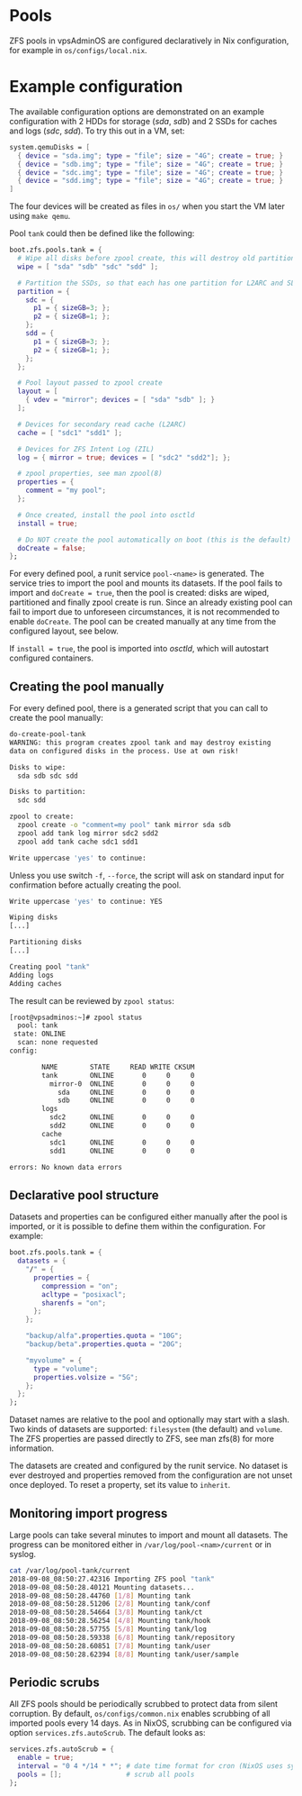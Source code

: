 # Pools
ZFS pools in vpsAdminOS are configured declaratively in Nix configuration, for
example in `os/configs/local.nix`.


# Example configuration
The available configuration options are demonstrated on an example configuration
with 2 HDDs for storage (*sda*, *sdb*) and 2 SSDs for caches and logs
(*sdc*, *sdd*). To try this out in a VM, set:

```nix
system.qemuDisks = [
  { device = "sda.img"; type = "file"; size = "4G"; create = true; }
  { device = "sdb.img"; type = "file"; size = "4G"; create = true; }
  { device = "sdc.img"; type = "file"; size = "4G"; create = true; }
  { device = "sdd.img"; type = "file"; size = "4G"; create = true; }
]
```

The four devices will be created as files in `os/` when you start the VM later
using `make qemu`.

Pool `tank` could then be defined like the following:

```nix
boot.zfs.pools.tank = {
  # Wipe all disks before zpool create, this will destroy old partition tables
  wipe = [ "sda" "sdb" "sdc" "sdd" ];

  # Partition the SSDs, so that each has one partition for L2ARC and SLOG
  partition = {
    sdc = {
      p1 = { sizeGB=3; };
      p2 = { sizeGB=1; };
    };
    sdd = {
      p1 = { sizeGB=3; };
      p2 = { sizeGB=1; };
    };
  };

  # Pool layout passed to zpool create
  layout = [
    { vdev = "mirror"; devices = [ "sda" "sdb" ]; }
  ];

  # Devices for secondary read cache (L2ARC)
  cache = [ "sdc1" "sdd1" ];

  # Devices for ZFS Intent Log (ZIL)
  log = { mirror = true; devices = [ "sdc2" "sdd2"]; };

  # zpool properties, see man zpool(8)
  properties = {
    comment = "my pool";
  };

  # Once created, install the pool into osctld
  install = true;

  # Do NOT create the pool automatically on boot (this is the default)
  doCreate = false;
};
```

For every defined pool, a runit service `pool-<name>` is generated. The service
tries to import the pool and mounts its datasets. If the pool fails to import
and `doCreate = true`, then the pool is created: disks are wiped, partitioned
and finally zpool create is run. Since an already existing pool can fail to
import due to unforeseen circumstances, it is not recommended to enable
`doCreate`. The pool can be created manually at any time from the configured
layout, see below.

If `install = true`, the pool is imported into *osctld*, which will autostart
configured containers.

## Creating the pool manually
For every defined pool, there is a generated script that you can call to create
the pool manually:

```bash
do-create-pool-tank
WARNING: this program creates zpool tank and may destroy existing
data on configured disks in the process. Use at own risk!

Disks to wipe:
  sda sdb sdc sdd

Disks to partition:
  sdc sdd

zpool to create:
  zpool create -o "comment=my pool" tank mirror sda sdb
  zpool add tank log mirror sdc2 sdd2
  zpool add tank cache sdc1 sdd1

Write uppercase 'yes' to continue:
```

Unless you use switch `-f`, `--force`, the script will ask on standard input for
confirmation before actually creating the pool.

```bash
Write uppercase 'yes' to continue: YES

Wiping disks
[...]

Partitioning disks
[...]

Creating pool "tank"
Adding logs
Adding caches
```

The result can be reviewed by `zpool status`:

```bash
[root@vpsadminos:~]# zpool status
  pool: tank
 state: ONLINE
  scan: none requested
config:

        NAME        STATE     READ WRITE CKSUM
        tank        ONLINE       0     0     0
          mirror-0  ONLINE       0     0     0
            sda     ONLINE       0     0     0
            sdb     ONLINE       0     0     0
        logs
          sdc2      ONLINE       0     0     0
          sdd2      ONLINE       0     0     0
        cache
          sdc1      ONLINE       0     0     0
          sdd1      ONLINE       0     0     0

errors: No known data errors
```

## Declarative pool structure
Datasets and properties can be configured either manually after the pool is
imported, or it is possible to define them within the configuration.
For example:

```nix
boot.zfs.pools.tank = {
  datasets = {
    "/" = {
      properties = {
        compression = "on";
        acltype = "posixacl";
        sharenfs = "on";
      };
    };

    "backup/alfa".properties.quota = "10G";
    "backup/beta".properties.quota = "20G";

    "myvolume" = {
      type = "volume";
      properties.volsize = "5G";
    };
  };
};
```

Dataset names are relative to the pool and optionally may start with a slash.
Two kinds of datasets are supported: `filesystem` (the default) and `volume`.
The ZFS properties are passed directly to ZFS, see man zfs(8) for more
information.

The datasets are created and configured by the runit service. No dataset is
ever destroyed and properties removed from the configuration are not unset
once deployed. To reset a property, set its value to `inherit`.

## Monitoring import progress
Large pools can take several minutes to import and mount all datasets.
The progress can be monitored either in `/var/log/pool-<nam>/current` or
in syslog.

```bash
cat /var/log/pool-tank/current
2018-09-08_08:50:27.42316 Importing ZFS pool "tank"
2018-09-08_08:50:28.40121 Mounting datasets...
2018-09-08_08:50:28.44760 [1/8] Mounting tank
2018-09-08_08:50:28.51206 [2/8] Mounting tank/conf
2018-09-08_08:50:28.54664 [3/8] Mounting tank/ct
2018-09-08_08:50:28.56254 [4/8] Mounting tank/hook
2018-09-08_08:50:28.57755 [5/8] Mounting tank/log
2018-09-08_08:50:28.59338 [6/8] Mounting tank/repository
2018-09-08_08:50:28.60851 [7/8] Mounting tank/user
2018-09-08_08:50:28.62394 [8/8] Mounting tank/user/sample
```

## Periodic scrubs
All ZFS pools should be periodically scrubbed to protect data from silent
corruption. By default, `os/configs/common.nix` enables scrubbing of all
imported pools every 14 days. As in NixOS, scrubbing can be configured
via option `services.zfs.autoScrub`. The default looks as:

```nix
services.zfs.autoScrub = {
  enable = true;
  interval = "0 4 */14 * *"; # date time format for cron (NixOS uses systemd calendar format)
  pools = [];                # scrub all pools
};
```
